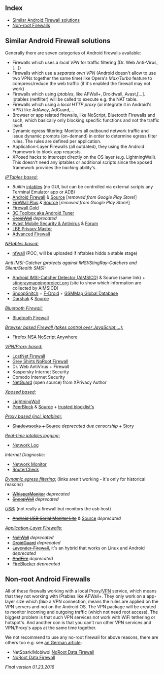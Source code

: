 Index
-----------------

* [Similar Android Firewall solutions](#similar-android-firewall-solutions)
* [Non-root Firewalls](#non--root-firewalls)


Similar Android Firewall solutions
-----------------

Generally there are seven categories of Android firewalls available:
* Firewalls which uses a _local VPN_ for traffic filtering (Dr. Web Anti-Virus,[...])
* Firewalls which use a _separate own VPN_ (Android doesn't allow to use two VPNs together the same time) like Opera's _Max/Turbo_ feature to compress/reduce the web traffic (if it's enabled the firewall may not work)
* Firewalls which using _iptables_, like AFWall+, Droidwall, Avast,[...]. Iptables (netfilter) will be called to execute e.g. the NAT table. 
* Firewalls which using a _local HTTP proxy_ (or integrate it in Android's VPN) like AdAway, AdGuard,...
* Browser or app related firewalls, like NoScript, Bluetooth Firewalls and such, which basically only blocking specific functions and not the traffic itself.
* Dynamic egress filtering: Monitors all outbound network traffic and issue dynamic prompts (on-demand) in order to determine egress filter rules. The rules are defined per application.
* Application-Layer Firewalls (all outdated), they using the Android Framework to block app requests.
* XPosed hacks to intercept directly on the OS layer (e.g. LightningWall). This doesn't need any iptables or additional scripts since the xposed framework provides the _hacking_ ability's. 


_<ins>IPTables based:</ins>_
* _Builtin_ [iptables](http://www.netfilter.org/projects/iptables/) (no GUI, but can be controlled via external scripts any Terminal Emulator app or ADB)
* [Android Firewall](https://play.google.com/store/apps/details?id=com.jtschohl.androidfirewall) & [Source](https://github.com/skullone/android_firewall) [_removed from Google Play Store!_]
* [FireWall Plus](https://play.google.com/store/apps/details?id=com.sethcottle.firewallplus) & [Source](https://github.com/Squario/Firewall-Plus) [_removed from Google Play Store!_]
* [Firewall Gold](https://play.google.com/store/apps/details?id=com.anstudios.androidfirewall)
* [3C Toolbox aka Android Tuner](https://play.google.com/store/apps/details?id=ccc71.at)
* ~~[DroidWall](https://play.google.com/store/apps/details?id=com.googlecode.droidwall.free)~~ _deprecated_ 
* [Avast Mobile Security & Antivirus](https://play.google.com/store/apps/details?id=com.avast.android.mobilesecurity) & [Forum](https://forum.avast.com/index.php?board=37.0)
* [LBE Privacy Master](https://play.google.com/store/apps/details?id=com.lbe.security.lite)
* [Advanced Firewall](https://play.google.com/store/apps/details?id=advancedfirewall.educational.ae)

_<ins>NFtables based:</ins>_
* [nfwall](https://github.com/CHEF-KOCH/nfwall) (POC, will be uploaded if nftables hidds a stable stage)

_Anti IMSI-Catcher (protects against IMSI/StingRay-Catchers and Silent/Stealth SMS):_
* [Android IMSI-Catcher Detector (AIMSICD)](https://secupwn.github.io/Android-IMSI-Catcher-Detector/) & Source (same link) + [stingraymappingproject.org](http://stingraymappingproject.org) (site to show which information are collected by AIMSICD)
* [SnoopSnitch](https://play.google.com/store/apps/details?id=de.srlabs.snoopsnitch) + [F-Droid](https://f-droid.org/repository/browse/?fdid=de.srlabs.snoopsnitch) + [GSMMap Global Database](http://gsmmap.org/)
* [Darshak](https://play.google.com/store/apps/details?id=com.darshak) & [Source](https://github.com/darshakframework/darshak)

_<ins>Bluetooth Firewall:</ins>_
* [Bluetooth Firewall](https://play.google.com/store/apps/details?id=com.fruitmobile.android.bluetooth.firewall)

_<ins>Browser based Firewall (takes control over JavaScript,...):</ins>_
* [Firefox NSA NoScript Anywhere](https://noscript.net/nsa/#download)

_<ins>VPN/Proxy based:</ins>_
* [LostNet Firewall](https://play.google.com/store/apps/details?id=com.lostnet.fw.pro)
* [Grey Shirts NoRoot Firewall](https://play.google.com/store/apps/details?id=app.greyshirts.firewall)
* Dr. Web AntiVirus + Firewall
* Kaspersky Internet Security
* Comodo Internet Security
* [NetGuard](https://github.com/M66B/NetGuard) (open source) from XPrivacy Author

_<ins>[Xposed](http://repo.xposed.info/module/de.robv.android.xposed.installer) based:</ins>_
* [LightningWall](http://repo.xposed.info/module/de.defim.apk.lightningwall)
* [PeerBlock](https://play.google.com/store/apps/details?id=com.peerblock) & [Source](https://apeerblock.codeplex.com/) + [trusted blocklist's](http://list.iblocklist.com)

_<ins>Proxy based (incl. iptables):</ins>_ 
* ~~[Shadowsocks](https://github.com/shadowsocks/shadowsocks) + [Source](https://github.com/shadowsocks/shadowsocks)~~ _deprecated due censorship_ + [Story](https://www.reddit.com/r/programming/comments/3hy6f8/shadowsocks_a_socks5_proxy_with_9000_star_was/)

_<ins>Real-time iptables logging:</ins>_
* [Network Log](https://play.google.com/store/apps/details?id=com.googlecode.networklog&hl=en)

_Internet Diagnostic_:
* [Network Monitor](http://fossdroid.com/a/network-monitor.html)
* [RouterCheck](https://play.google.com/store/apps/details?id=com.Sericon.RouterCheck.client.android&hl=en)

_<ins>Dynamic egress filtering:</ins>_ (links aren't working - it's only for historical reasons)
* ~~[WhisperMonitor](http://www.whispersys.com/whispermonitor.html)~~ _deprecated_
* ~~[SnoopWall](https://play.google.com/store/apps/details?id=com.snoopwall.android)~~ _deprecated_

_<ins>USB:</ins>_ (not really a firewall but monitors the usb host)
* ~~[Android USB Serial Monitor Lite](https://play.google.com/store/apps/details?id=jp.ksksue.app.terminal)~~ & [Source](https://github.com/felHR85/UsbSerial) _deprecated_

_<ins>Application-Layer Firewalls:</ins>_
* ~~[NullWall](https://code.google.com/p/nullwall/)~~ _deprecated_
* ~~[DroidGuard](https://code.google.com/p/droidguardian/)~~ _deprecated_
* ~~[Lavender-Firewall](https://code.google.com/p/lavender-firewall/)~~, it's an hybrid that works on Linux and Android _deprecated_
* ~~[AndFire](https://code.google.com/p/andfire/)~~ _deprecated_
* ~~[FireBlocker](https://code.google.com/p/fire-blocker/)~~ _deprecated_

Non-root Android Firewalls
---------------------

All of these firewalls working with a local Proxy/[VPN](https://developer.android.com/reference/android/net/VpnService.html) service, which means that they not working with IPtables like AFWall+. They only work on a app-layer size which _fake_ a VPN connection, means the rules are applied on the VPN servers and not on the Android OS. The VPN package will be created to monitor incoming and outgoing traffic (which not need root access). The biggest problem is that such VPN services not work with WiFi tethering or hotspot's. And another con is that you can't run other VPN services and VPN/Proxy's apps at the same time together. 

We not recommend to use any no-root firewall for above reasons, there are others too e.g. see [an German article](http://www.kuketz-blog.de/android-firewall-ohne-root-%E2%80%A2-noroot-firewall/):
* NetSpark/Mobiwol [NoRoot Data Firewall](https://play.google.com/store/apps/details?id=com.netspark.firewall)
* [NoRoot Data Firewall](https://play.google.com/store/apps/details?id=com.jianjia.firewall)

_Final version 01.23.2016_
